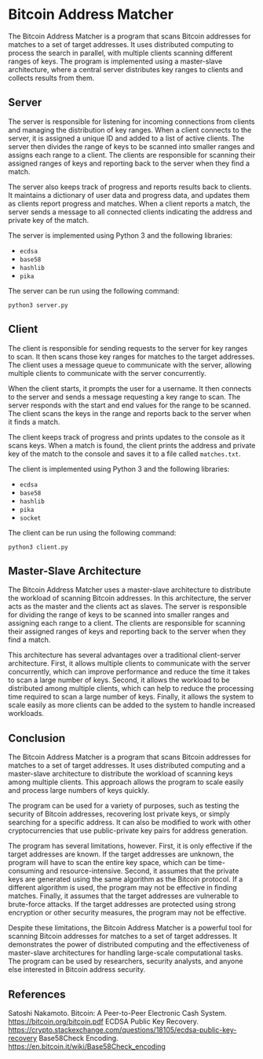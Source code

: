 # Bitcoin Address Matcher

The Bitcoin Address Matcher is a program that scans Bitcoin addresses for matches to a set of target addresses. It uses distributed computing to process the search in parallel, with multiple clients scanning different ranges of keys. The program is implemented using a master-slave architecture, where a central server distributes key ranges to clients and collects results from them.

## Server

The server is responsible for listening for incoming connections from clients and managing the distribution of key ranges. When a client connects to the server, it is assigned a unique ID and added to a list of active clients. The server then divides the range of keys to be scanned into smaller ranges and assigns each range to a client. The clients are responsible for scanning their assigned ranges of keys and reporting back to the server when they find a match.

The server also keeps track of progress and reports results back to clients. It maintains a dictionary of user data and progress data, and updates them as clients report progress and matches. When a client reports a match, the server sends a message to all connected clients indicating the address and private key of the match.

The server is implemented using Python 3 and the following libraries:

- `ecdsa`
- `base58`
- `hashlib`
- `pika`

The server can be run using the following command:

`python3 server.py`


## Client

The client is responsible for sending requests to the server for key ranges to scan. It then scans those key ranges for matches to the target addresses. The client uses a message queue to communicate with the server, allowing multiple clients to communicate with the server concurrently.

When the client starts, it prompts the user for a username. It then connects to the server and sends a message requesting a key range to scan. The server responds with the start and end values for the range to be scanned. The client scans the keys in the range and reports back to the server when it finds a match.

The client keeps track of progress and prints updates to the console as it scans keys. When a match is found, the client prints the address and private key of the match to the console and saves it to a file called `matches.txt`.

The client is implemented using Python 3 and the following libraries:

- `ecdsa`
- `base58`
- `hashlib`
- `pika`
- `socket`

The client can be run using the following command:

`python3 client.py`


## Master-Slave Architecture

The Bitcoin Address Matcher uses a master-slave architecture to distribute the workload of scanning Bitcoin addresses. In this architecture, the server acts as the master and the clients act as slaves. The server is responsible for dividing the range of keys to be scanned into smaller ranges and assigning each range to a client. The clients are responsible for scanning their assigned ranges of keys and reporting back to the server when they find a match.

This architecture has several advantages over a traditional client-server architecture. First, it allows multiple clients to communicate with the server concurrently, which can improve performance and reduce the time it takes to scan a large number of keys. Second, it allows the workload to be distributed among multiple clients, which can help to reduce the processing time required to scan a large number of keys. Finally, it allows the system to scale easily as more clients can be added to the system to handle increased workloads.

## Conclusion

The Bitcoin Address Matcher is a program that scans Bitcoin addresses for matches to a set of target addresses. It uses distributed computing and a master-slave architecture to distribute the workload of scanning keys among multiple clients. This approach allows the program to scale easily and process large numbers of keys quickly.

The program can be used for a variety of purposes, such as testing the security of Bitcoin addresses, recovering lost private keys, or simply searching for a specific address. It can also be modified to work with other cryptocurrencies that use public-private key pairs for address generation.

The program has several limitations, however. First, it is only effective if the target addresses are known. If the target addresses are unknown, the program will have to scan the entire key space, which can be time-consuming and resource-intensive. Second, it assumes that the private keys are generated using the same algorithm as the Bitcoin protocol. If a different algorithm is used, the program may not be effective in finding matches. Finally, it assumes that the target addresses are vulnerable to brute-force attacks. If the target addresses are protected using strong encryption or other security measures, the program may not be effective.

Despite these limitations, the Bitcoin Address Matcher is a powerful tool for scanning Bitcoin addresses for matches to a set of target addresses. It demonstrates the power of distributed computing and the effectiveness of master-slave architectures for handling large-scale computational tasks. The program can be used by researchers, security analysts, and anyone else interested in Bitcoin address security.

## References
Satoshi Nakamoto. Bitcoin: A Peer-to-Peer Electronic Cash System. https://bitcoin.org/bitcoin.pdf
ECDSA Public Key Recovery. https://crypto.stackexchange.com/questions/18105/ecdsa-public-key-recovery
Base58Check Encoding. https://en.bitcoin.it/wiki/Base58Check_encoding

